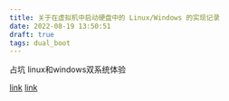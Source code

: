 ```yaml
---
title: 关于在虚拟机中启动硬盘中的 Linux/Windows 的实现记录
date: 2022-08-19 13:50:51
draft: true
tags: dual_boot
---
```


占坑
linux和windows双系统体验

[link](https://jianmin.dev/2020/jul/19/boot-your-windows-partition-from-linux-using-kvm/)
[link](https://lejenome.tik.tn/post/boot-physical-windows-inside-qemu-guest-machine)